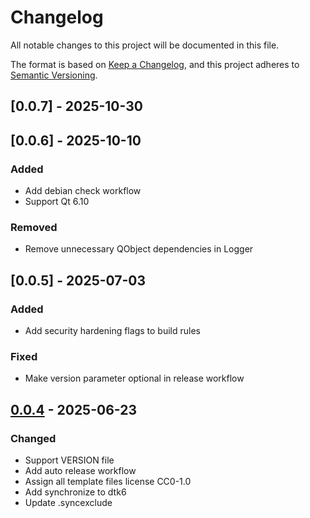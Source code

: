 # Changelog

All notable changes to this project will be documented in this file.

The format is based on [Keep a Changelog](https://keepachangelog.com/en/1.0.0/),
and this project adheres to [Semantic Versioning](https://semver.org/spec/v2.0.0.html).

## [0.0.7] - 2025-10-30

## [0.0.6] - 2025-10-10

### Added

- Add debian check workflow
- Support Qt 6.10

### Removed

- Remove unnecessary QObject dependencies in Logger

## [0.0.5] - 2025-07-03

### Added

- Add security hardening flags to build rules

### Fixed

- Make version parameter optional in release workflow

## [0.0.4] - 2025-06-23

### Changed

- Support VERSION file
- Add auto release workflow
- Assign all template files license CC0-1.0
- Add synchronize to dtk6
- Update .syncexclude

[0.0.4]: https://github.com/linuxdeepin/dtklog/compare/0.0.3..0.0.4

<!-- generated by git-cliff -->

